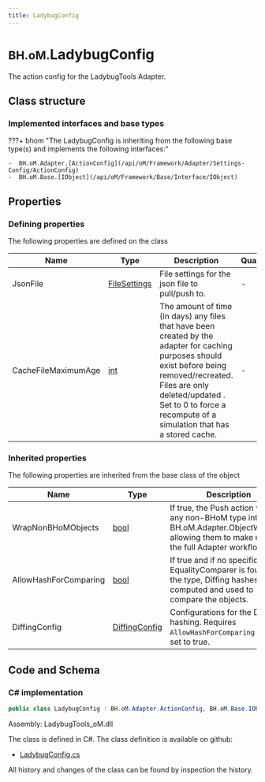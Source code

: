 ```yaml
---
title: LadybugConfig
---
```


# <small>BH.oM.</small>**LadybugConfig**

The action config for the LadybugTools Adapter.

## Class structure

### Implemented interfaces and base types

???+ bhom "The LadybugConfig is inheriting from the following base type(s) and implements the following interfaces:"

    -  BH.oM.Adapter.[ActionConfig](/api/oM/Framework/Adapter/Settings-Config/ActionConfig)
    -  BH.oM.Base.[IObject](/api/oM/Framework/Base/Interface/IObject)


## Properties



### Defining properties

The following properties are defined on the class

| Name             | Type             | Description      | Quantity         |
|------------------|------------------|------------------|------------------|
| JsonFile | [FileSettings](/api/oM/Framework/Adapter/FileSettings) | File settings for the json file to pull/push to. | - |
| CacheFileMaximumAge | [int](https://learn.microsoft.com/en-us/dotnet/api/System.Int32?view=netstandard-2.0) | The amount of time (in days) any files that have been created by the adapter for caching purposes should exist before being removed/recreated. <br> Files are only deleted/updated . <br> Set to 0 to force a recompute of a simulation that has a stored cache. | - |


### Inherited properties
The following properties are inherited from the base class of the object

| Name             | Type             | Description      | Quantity         |
|------------------|------------------|------------------|------------------|
| WrapNonBHoMObjects | [bool](https://learn.microsoft.com/en-us/dotnet/api/System.Boolean?view=netstandard-2.0) | If true, the Push action wraps any non-BHoM type into a BH.oM.Adapter.ObjectWrapper, allowing them to make use of the full Adapter workflow. | - |
| AllowHashForComparing | [bool](https://learn.microsoft.com/en-us/dotnet/api/System.Boolean?view=netstandard-2.0) | If true and if no specific EqualityComparer is found for the type, Diffing hashes are computed and used to compare the objects. | - |
| DiffingConfig | [DiffingConfig](/api/oM/Framework/Diffing/DiffingConfig) | Configurations for the Diffing hashing. Requires `AllowHashForComparing` to be set to true. | - |


## Code and Schema

### C# implementation

``` C# title="C#"
public class LadybugConfig : BH.oM.Adapter.ActionConfig, BH.oM.Base.IObject
```

Assembly: LadybugTools_oM.dll

The class is defined in C#. The class definition is available on github:

- [LadybugConfig.cs](https://github.com/BHoM/LadybugTools_Toolkit/blob/develop/LadybugTools_oM/Config\LadybugConfig.cs)

All history and changes of the class can be found by inspection the history.

